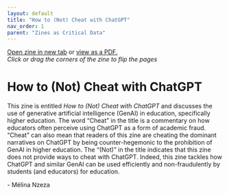 ```yaml
---
layout: default
title: "How to (Not) Cheat with ChatGPT"
nav_order: 1
parent: "Zines as Critical Data"
---
```


<div class="container">
<div class="flipbook" style="z-index: 7">
<div class="sheet" style="background-image:url(../assets/img/zines/how_to_not_cheat_with_chatgpt/page1.png); background-size: 100% 100%;"></div>
<div class="sheet" style="background-image:url(../assets/img/zines/how_to_not_cheat_with_chatgpt/page2.png); background-size: 100% 100%;"></div>
<div class="sheet" style="background-image:url(../assets/img/zines/how_to_not_cheat_with_chatgpt/page3.png); background-size: 100% 100%;"></div>
<div class="sheet" style="background-image:url(../assets/img/zines/how_to_not_cheat_with_chatgpt/page4.png); background-size: 100% 100%;"></div>
<div class="sheet" style="background-image:url(../assets/img/zines/how_to_not_cheat_with_chatgpt/page5.png); background-size: 100% 100%;"></div>
<div class="sheet" style="background-image:url(../assets/img/zines/how_to_not_cheat_with_chatgpt/page6.png); background-size: 100% 100%;"></div>
<div class="sheet" style="background-image:url(../assets/img/zines/how_to_not_cheat_with_chatgpt/page7.png); background-size: 100% 100%;"></div>
<div class="sheet" style="background-image:url(../assets/img/zines/how_to_not_cheat_with_chatgpt/page8.png); background-size: 100% 100%;"></div>
<div class="sheet" style="background-image:url(../assets/img/zines/how_to_not_cheat_with_chatgpt/page9.png); background-size: 100% 100%;"></div>
<div class="sheet" style="background-image:url(../assets/img/zines/how_to_not_cheat_with_chatgpt/page10.png); background-size: 100% 100%;"></div>
<div class="sheet" style="background-image:url(../assets/img/zines/how_to_not_cheat_with_chatgpt/page11.png); background-size: 100% 100%;"></div>
<div class="sheet" style="background-image:url(../assets/img/zines/how_to_not_cheat_with_chatgpt/page12.png); background-size: 100% 100%;"></div>
<div class="sheet" style="background-image:url(../assets/img/zines/how_to_not_cheat_with_chatgpt/page13.png); background-size: 100% 100%;"></div>
<div class="sheet" style="background-image:url(../assets/img/zines/how_to_not_cheat_with_chatgpt/page14.png); background-size: 100% 100%;"></div>
<div class="sheet" style="background-image:url(../assets/img/zines/how_to_not_cheat_with_chatgpt/page15.png); background-size: 100% 100%;"></div>
<div class="sheet" style="background-image:url(../assets/img/zines/how_to_not_cheat_with_chatgpt/page16.png); background-size: 100% 100%;"></div>
<div class="sheet" style="background-image:url(../assets/img/zines/how_to_not_cheat_with_chatgpt/page17.png); background-size: 100% 100%;"></div>
<div class="sheet" style="background-image:url(../assets/img/zines/how_to_not_cheat_with_chatgpt/page18.png); background-size: 100% 100%;"></div>
<div class="sheet" style="background-image:url(../assets/img/zines/how_to_not_cheat_with_chatgpt/page19.png); background-size: 100% 100%;"></div>
<div class="sheet" style="background-image:url(../assets/img/zines/how_to_not_cheat_with_chatgpt/page20.png); background-size: 100% 100%;"></div>
</div>
</div>

<a href="how-to-not-cheat-with-chatgpt-zine" target="_blank">Open zine in new tab</a> or <a href="../assets/docs/How_to_(not)_Cheat_with_ChatGPT.pdf" target="_blank">view as a PDF.</a>  
*Click or drag the corners of the zine to flip the pages*

# How to (Not) Cheat with ChatGPT

This zine is entitled *How to (Not) Cheat with ChatGPT* and discusses the use of generative artificial intelligence (GenAI) in education, specifically higher education. The word “Cheat” in the title is a commentary on how educators often perceive using ChatGPT as a form of academic fraud. “Cheat” can also mean that readers of this zine are cheating the dominant narratives on ChatGPT by being counter-hegemonic to the prohibition of GenAI in higher education. The “(Not)” in the title indicates that this zine does not provide ways to cheat with ChatGPT. Indeed, this zine tackles how ChatGPT and similar GenAI can be used efficiently and non-fraudulently by students (and educators) for education.  

\- Mélina Nzeza















<script type="text/javascript" src="../turnjs4/extras/jquery.min.1.7.js"></script>
<script type="text/javascript" src="../turnjs4/extras/modernizr.2.5.3.min.js"></script>



<script type="text/javascript">

function loadApp() {
	$('.flipbook').turn({
			width: $('.container').width() ,
			height: $('.container').width()/2*1.29473684,
			elevation: 0,
			gradients: true,
			autoCenter: true
	});
}

yepnope({
	test : Modernizr.csstransforms,
	yep: ['../turnjs4/lib/turn.js'],
	nope: ['../turnjs4/lib/turn.html4.min.js'],
	both: ['../turnjs4/flipbook.css'],
	complete: loadApp
});

$( window ).on( "resize", function() {
  $('.flipbook').turn('size', $('.container').width(), $('.container').width()/2*1.29473684)
} );

</script>
